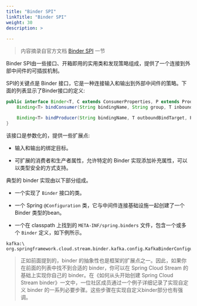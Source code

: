 ```yaml
---
title: "Binder SPI"
linkTitle: "Binder SPI"
weight: 30
description: >
  
---
```


> 内容摘录自官方文档 [Binder SPI](https://docs.spring.io/spring-cloud-stream/docs/current/reference/html/spring-cloud-stream.html#spring-cloud-stream-overview-binder-api) 一节

Binder SPI由一些接口、开箱即用的实用类和发现策略组成，提供了一个连接到外部中间件的可插拔机制。

SPI的关键点是 Binder 接口，它是一种连接输入和输出到外部中间件的策略。下面的列表显示了Binder接口的定义:

```java
public interface Binder<T, C extends ConsumerProperties, P extends ProducerProperties> {
    Binding<T> bindConsumer(String bindingName, String group, T inboundBindTarget, C consumerProperties);

    Binding<T> bindProducer(String bindingName, T outboundBindTarget, P producerProperties);
}
```

该接口是参数化的，提供一些扩展点:

- 输入和输出的绑定目标。

- 可扩展的消费者和生产者属性，允许特定的 Binder 实现添加补充属性，可以以类型安全的方式支持。

典型的 binder 实现由以下部分组成。

- 一个实现了 `Binder` 接口的类。

- 一个 Spring `@Configuration` 类，它与中间件连接基础设施一起创建了一个 Binder 类型的bean。

- 一个在 classpath 上找到的 `META-INF/spring.binders` 文件，包含一个或多个 `Binder` 定义，如下例所示。

```properties
kafka:\
org.springframework.cloud.stream.binder.kafka.config.KafkaBinderConfiguration
```

> 正如前面提到的，binder 的抽象性也是框架的扩展点之一。因此，如果你在前面的列表中找不到合适的 binder，你可以在 Spring Cloud Stream 的基础上实现你自己的 binder。在《如何从头开始创建 Spring Cloud Stream binder》一文中，一位社区成员通过一个例子详细记录了实现自定义 binder 的一系列必要步骤。这些步骤在实现自定义binder部分也有强调。





